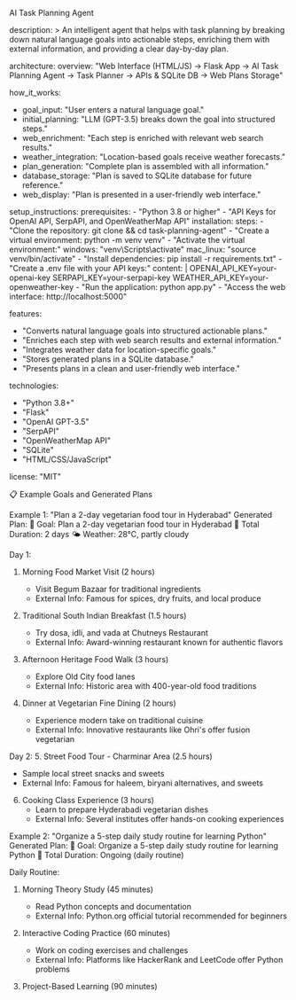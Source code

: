 AI Task Planning Agent

description: >
    An intelligent agent that helps with task planning by breaking down natural language goals
    into actionable steps, enriching them with external information, and providing a clear
    day-by-day plan.

architecture:
  overview: "Web Interface (HTML/JS) → Flask App → AI Task Planning Agent → Task Planner → APIs & SQLite DB → Web Plans Storage"

how_it_works:
  - goal_input: "User enters a natural language goal."
  - initial_planning: "LLM (GPT-3.5) breaks down the goal into structured steps."
  - web_enrichment: "Each step is enriched with relevant web search results."
  - weather_integration: "Location-based goals receive weather forecasts."
  - plan_generation: "Complete plan is assembled with all information."
  - database_storage: "Plan is saved to SQLite database for future reference."
  - web_display: "Plan is presented in a user-friendly web interface."

setup_instructions:
  prerequisites:
    - "Python 3.8 or higher"
    - "API Keys for OpenAI API, SerpAPI, and OpenWeatherMap API"
  installation:
    steps:
      - "Clone the repository: git clone <repository-url> && cd task-planning-agent"
      - "Create a virtual environment: python -m venv venv"
      - "Activate the virtual environment:"
        windows: "venv\\Scripts\\activate"
        mac_linux: "source venv/bin/activate"
      - "Install dependencies: pip install -r requirements.txt"
      - "Create a .env file with your API keys:"
        content: |
          OPENAI_API_KEY=your-openai-key
          SERPAPI_KEY=your-serpapi-key
          WEATHER_API_KEY=your-openweather-key
      - "Run the application: python app.py"
      - "Access the web interface: http://localhost:5000"

features:
  - "Converts natural language goals into structured actionable plans."
  - "Enriches each step with web search results and external information."
  - "Integrates weather data for location-specific goals."
  - "Stores generated plans in a SQLite database."
  - "Presents plans in a clean and user-friendly web interface."

technologies:
  - "Python 3.8+"
  - "Flask"
  - "OpenAI GPT-3.5"
  - "SerpAPI"
  - "OpenWeatherMap API"
  - "SQLite"
  - "HTML/CSS/JavaScript"

license: "MIT"

📋 Example Goals and Generated Plans

Example 1: "Plan a 2-day vegetarian food tour in Hyderabad"
Generated Plan:
🎯 Goal: Plan a 2-day vegetarian food tour in Hyderabad
📅 Total Duration: 2 days
🌤️ Weather: 28°C, partly cloudy

Day 1:
1. Morning Food Market Visit (2 hours)
   - Visit Begum Bazaar for traditional ingredients
   - External Info: Famous for spices, dry fruits, and local produce
   
2. Traditional South Indian Breakfast (1.5 hours)
   - Try dosa, idli, and vada at Chutneys Restaurant
   - External Info: Award-winning restaurant known for authentic flavors

3. Afternoon Heritage Food Walk (3 hours)
   - Explore Old City food lanes
   - External Info: Historic area with 400-year-old food traditions

4. Dinner at Vegetarian Fine Dining (2 hours)
   - Experience modern take on traditional cuisine
   - External Info: Innovative restaurants like Ohri's offer fusion vegetarian

Day 2:
5. Street Food Tour - Charminar Area (2.5 hours)
   - Sample local street snacks and sweets
   - External Info: Famous for haleem, biryani alternatives, and sweets

6. Cooking Class Experience (3 hours)
   - Learn to prepare Hyderabadi vegetarian dishes
   - External Info: Several institutes offer hands-on cooking experiences

Example 2: "Organize a 5-step daily study routine for learning Python"
Generated Plan:
🎯 Goal: Organize a 5-step daily study routine for learning Python
📅 Total Duration: Ongoing (daily routine)

Daily Routine:
1. Morning Theory Study (45 minutes)
   - Read Python concepts and documentation
   - External Info: Python.org official tutorial recommended for beginners
   
2. Interactive Coding Practice (60 minutes)
   - Work on coding exercises and challenges
   - External Info: Platforms like HackerRank and LeetCode offer Python problems

3. Project-Based Learning (90 minutes)
